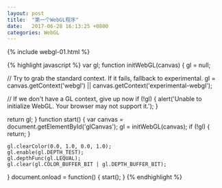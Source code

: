 ```yaml
---
layout: post
title:  "第一个WebGL程序"
date:   2017-06-28 16:13:25 +0800
categories: WebGL
---
```


{% include webgl-01.html %}

{% highlight javascript %}
var gl;
function initWebGL(canvas) {
  gl = null;
  
  // Try to grab the standard context. If it fails, fallback to experimental.
  gl = canvas.getContext('webgl') || canvas.getContext('experimental-webgl');
  
  // If we don't have a GL context, give up now
  if (!gl) {
    alert('Unable to initialize WebGL. Your browser may not support it.');
  }
  
  return gl;
}
function start() {
	var canvas = document.getElementById('glCanvas');
	gl = initWebGL(canvas);
	if (!gl) {
		return;
	}

	gl.clearColor(0.0, 1.0, 0.0, 1.0);
	gl.enable(gl.DEPTH_TEST);
	gl.depthFunc(gl.LEQUAL);
	gl.clear(gl.COLOR_BUFFER_BIT | gl.DEPTH_BUFFER_BIT);
}
document.onload = function() {
	start();
}
{% endhighlight %}

